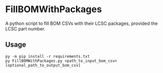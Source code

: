 # FillBOMWithPackages
A python script to fill BOM CSVs with their LCSC packages, provided the LCSC part number.

## Usage
```
py -m pip install -r requirements.txt
py FillBOMWithPackages.py <path_to_input_bom_csv> [optional_path_to_output_bom_csv]
```
